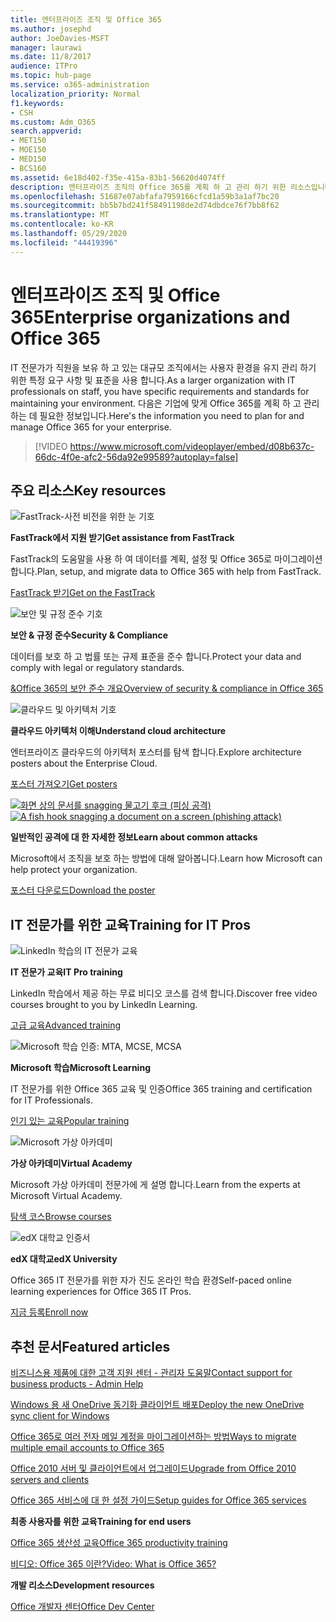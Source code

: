 ```yaml
---
title: 엔터프라이즈 조직 및 Office 365
ms.author: josephd
author: JoeDavies-MSFT
manager: laurawi
ms.date: 11/8/2017
audience: ITPro
ms.topic: hub-page
ms.service: o365-administration
localization_priority: Normal
f1.keywords:
- CSH
ms.custom: Adm_O365
search.appverid:
- MET150
- MOE150
- MED150
- BCS160
ms.assetid: 6e18d402-f35e-415a-83b1-56620d4074ff
description: 엔터프라이즈 조직의 Office 365를 계획 하 고 관리 하기 위한 리소스입니다.
ms.openlocfilehash: 51687e07abfafa7959166cfcd1a59b3a1af7bc20
ms.sourcegitcommit: bb5b7bd241f58491198de2d74dbdce76f7bb8f62
ms.translationtype: MT
ms.contentlocale: ko-KR
ms.lasthandoff: 05/29/2020
ms.locfileid: "44419396"
---
```

# <a name="enterprise-organizations-and-office-365"></a><span data-ttu-id="4d52c-103">엔터프라이즈 조직 및 Office 365</span><span class="sxs-lookup"><span data-stu-id="4d52c-103">Enterprise organizations and Office 365</span></span>

<span data-ttu-id="4d52c-104">IT 전문가가 직원을 보유 하 고 있는 대규모 조직에서는 사용자 환경을 유지 관리 하기 위한 특정 요구 사항 및 표준을 사용 합니다.</span><span class="sxs-lookup"><span data-stu-id="4d52c-104">As a larger organization with IT professionals on staff, you have specific requirements and standards for maintaining your environment.</span></span> <span data-ttu-id="4d52c-105">다음은 기업에 맞게 Office 365를 계획 하 고 관리 하는 데 필요한 정보입니다.</span><span class="sxs-lookup"><span data-stu-id="4d52c-105">Here's the information you need to plan for and manage Office 365 for your enterprise.</span></span>
  

> [!VIDEO https://www.microsoft.com/videoplayer/embed/d08b637c-66dc-4f0e-afc2-56da92e99589?autoplay=false]
  
## <a name="key-resources"></a><span data-ttu-id="4d52c-106">주요 리소스</span><span class="sxs-lookup"><span data-stu-id="4d52c-106">Key resources</span></span>

![FastTrack-사전 비전을 위한 눈 기호](media/263443cf-d8bd-460b-ac46-a08323551f3f.png)
  
 <span data-ttu-id="4d52c-108">**FastTrack에서 지원 받기**</span><span class="sxs-lookup"><span data-stu-id="4d52c-108">**Get assistance from FastTrack**</span></span>
  
<span data-ttu-id="4d52c-109">FastTrack의 도움말을 사용 하 여 데이터를 계획, 설정 및 Office 365로 마이그레이션합니다.</span><span class="sxs-lookup"><span data-stu-id="4d52c-109">Plan, setup, and migrate data to Office 365 with help from FastTrack.</span></span>
  
[<span data-ttu-id="4d52c-110">FastTrack 받기</span><span class="sxs-lookup"><span data-stu-id="4d52c-110">Get on the FastTrack</span></span>](https://go.microsoft.com/fwlink/?linkid=238431)
  
![보안 및 규정 준수 기호](media/f96c2cdf-d151-4f44-bb11-20bb7f366a21.png)
  
 <span data-ttu-id="4d52c-112">**보안 &amp; 규정 준수**</span><span class="sxs-lookup"><span data-stu-id="4d52c-112">**Security &amp; Compliance**</span></span>
  
<span data-ttu-id="4d52c-113">데이터를 보호 하 고 법률 또는 규제 표준을 준수 합니다.</span><span class="sxs-lookup"><span data-stu-id="4d52c-113">Protect your data and comply with legal or regulatory standards.</span></span>
  
[<span data-ttu-id="4d52c-114">&amp;Office 365의 보안 준수 개요</span><span class="sxs-lookup"><span data-stu-id="4d52c-114">Overview of security &amp; compliance in Office 365</span></span>](https://support.office.com/article/dcb83b2c-ac66-4ced-925d-50eb9698a0b2)
  
![클라우드 및 아키텍처 기호](media/2850ac8d-4c99-4825-869e-83724c4ef54e.png)
  
 <span data-ttu-id="4d52c-116">**클라우드 아키텍처 이해**</span><span class="sxs-lookup"><span data-stu-id="4d52c-116">**Understand cloud architecture**</span></span>
  
<span data-ttu-id="4d52c-117">엔터프라이즈 클라우드의 아키텍처 포스터를 탐색 합니다.</span><span class="sxs-lookup"><span data-stu-id="4d52c-117">Explore architecture posters about the Enterprise Cloud.</span></span>
  
[<span data-ttu-id="4d52c-118">포스터 가져오기</span><span class="sxs-lookup"><span data-stu-id="4d52c-118">Get posters</span></span>](https://aka.ms/cloudarch)
  
<span data-ttu-id="4d52c-119">[![화면 상의 문서를 snagging 물고기 후크 (피싱 공격)](media/dc32a996-623a-400c-9b7a-ed1b89a56948.png)](https://aka.ms/commonattacks)</span><span class="sxs-lookup"><span data-stu-id="4d52c-119">[![A fish hook snagging a document on a screen (phishing attack)](media/dc32a996-623a-400c-9b7a-ed1b89a56948.png)](https://aka.ms/commonattacks)</span></span>
  
 <span data-ttu-id="4d52c-120">**일반적인 공격에 대 한 자세한 정보**</span><span class="sxs-lookup"><span data-stu-id="4d52c-120">**Learn about common attacks**</span></span>
  
<span data-ttu-id="4d52c-121">Microsoft에서 조직을 보호 하는 방법에 대해 알아봅니다.</span><span class="sxs-lookup"><span data-stu-id="4d52c-121">Learn how Microsoft can help protect your organization.</span></span>
  
[<span data-ttu-id="4d52c-122">포스터 다운로드</span><span class="sxs-lookup"><span data-stu-id="4d52c-122">Download the poster</span></span>](https://aka.ms/commonattacks)
  
## <a name="training-for-it-pros"></a><span data-ttu-id="4d52c-123">IT 전문가를 위한 교육</span><span class="sxs-lookup"><span data-stu-id="4d52c-123">Training for IT Pros</span></span>

![LinkedIn 학습의 IT 전문가 교육](media/b951eac7-9d99-42b5-86a3-3058a6445077.png)
  
 <span data-ttu-id="4d52c-125">**IT 전문가 교육**</span><span class="sxs-lookup"><span data-stu-id="4d52c-125">**IT Pro training**</span></span>
  
<span data-ttu-id="4d52c-126">LinkedIn 학습에서 제공 하는 무료 비디오 코스를 검색 합니다.</span><span class="sxs-lookup"><span data-stu-id="4d52c-126">Discover free video courses brought to you by LinkedIn Learning.</span></span>
  
[<span data-ttu-id="4d52c-127">고급 교육</span><span class="sxs-lookup"><span data-stu-id="4d52c-127">Advanced training</span></span>](https://support.office.com/article/68cc9b95-0bdc-491e-a81f-ee70b3ec63c5.aspx)
  
![Microsoft 학습 인증: MTA, MCSE, MCSA](media/8eab3b6a-5aff-423c-9c57-fd078fdebca8.png)
  
 <span data-ttu-id="4d52c-129">**Microsoft 학습**</span><span class="sxs-lookup"><span data-stu-id="4d52c-129">**Microsoft Learning**</span></span>
  
<span data-ttu-id="4d52c-130">IT 전문가를 위한 Office 365 교육 및 인증</span><span class="sxs-lookup"><span data-stu-id="4d52c-130">Office 365 training and certification for IT Professionals.</span></span>
  
[<span data-ttu-id="4d52c-131">인기 있는 교육</span><span class="sxs-lookup"><span data-stu-id="4d52c-131">Popular training</span></span>](https://go.microsoft.com/fwlink/?linkid=826247)
  
![Microsoft 가상 아카데미](media/1bced083-acd6-4705-9f22-22009166a5d7.png)
  
 <span data-ttu-id="4d52c-133">**가상 아카데미**</span><span class="sxs-lookup"><span data-stu-id="4d52c-133">**Virtual Academy**</span></span>
  
<span data-ttu-id="4d52c-134">Microsoft 가상 아카데미 전문가에 게 설명 합니다.</span><span class="sxs-lookup"><span data-stu-id="4d52c-134">Learn from the experts at Microsoft Virtual Academy.</span></span>
  
[<span data-ttu-id="4d52c-135">탐색 코스</span><span class="sxs-lookup"><span data-stu-id="4d52c-135">Browse courses</span></span>](https://go.microsoft.com/fwlink/?linkid=826248)
  
![edX 대학교 인증서](media/c52ff863-94fa-4d6e-b91f-f9057956a7b0.png)
  
 <span data-ttu-id="4d52c-137">**edX 대학교**</span><span class="sxs-lookup"><span data-stu-id="4d52c-137">**edX University**</span></span>
  
<span data-ttu-id="4d52c-138">Office 365 IT 전문가를 위한 자가 진도 온라인 학습 환경</span><span class="sxs-lookup"><span data-stu-id="4d52c-138">Self-paced online learning experiences for Office 365 IT Pros.</span></span>
  
[<span data-ttu-id="4d52c-139">지금 등록</span><span class="sxs-lookup"><span data-stu-id="4d52c-139">Enroll now</span></span>](https://go.microsoft.com/fwlink/?linkid=852994)
  
## <a name="featured-articles"></a><span data-ttu-id="4d52c-140">추천 문서</span><span class="sxs-lookup"><span data-stu-id="4d52c-140">Featured articles</span></span>

[<span data-ttu-id="4d52c-141">비즈니스용 제품에 대한 고객 지원 센터 - 관리자 도움말</span><span class="sxs-lookup"><span data-stu-id="4d52c-141">Contact support for business products - Admin Help</span></span>](https://support.office.com/article/32a17ca7-6fa0-4870-8a8d-e25ba4ccfd4b)
  
[<span data-ttu-id="4d52c-142">Windows 용 새 OneDrive 동기화 클라이언트 배포</span><span class="sxs-lookup"><span data-stu-id="4d52c-142">Deploy the new OneDrive sync client for Windows</span></span>](https://support.office.com/article/3f3a511c-30c6-404a-98bf-76f95c519668)
  
[<span data-ttu-id="4d52c-143">Office 365로 여러 전자 메일 계정을 마이그레이션하는 방법</span><span class="sxs-lookup"><span data-stu-id="4d52c-143">Ways to migrate multiple email accounts to Office 365</span></span>](https://support.office.com/article/0a4913fe-60fb-498f-9155-a86516418842)
  
[<span data-ttu-id="4d52c-144">Office 2010 서버 및 클라이언트에서 업그레이드</span><span class="sxs-lookup"><span data-stu-id="4d52c-144">Upgrade from Office 2010 servers and clients</span></span>](upgrade-from-office-2010-servers-and-products.md)
  
[<span data-ttu-id="4d52c-145">Office 365 서비스에 대 한 설정 가이드</span><span class="sxs-lookup"><span data-stu-id="4d52c-145">Setup guides for Office 365 services</span></span>](setup-guides-for-office-365.md)
  
 <span data-ttu-id="4d52c-146">**최종 사용자를 위한 교육**</span><span class="sxs-lookup"><span data-stu-id="4d52c-146">**Training for end users**</span></span>
  
[<span data-ttu-id="4d52c-147">Office 365 생산성 교육</span><span class="sxs-lookup"><span data-stu-id="4d52c-147">Office 365 productivity training</span></span>](https://support.office.com/article/af07cb6b-980d-4f33-8599-322582767408)
  
[<span data-ttu-id="4d52c-148">비디오: Office 365 이란?</span><span class="sxs-lookup"><span data-stu-id="4d52c-148">Video: What is Office 365?</span></span>](https://support.office.com/article/847caf12-2589-452c-8aca-1c009797678b)
  
 <span data-ttu-id="4d52c-149">**개발 리소스**</span><span class="sxs-lookup"><span data-stu-id="4d52c-149">**Development resources**</span></span>
  
[<span data-ttu-id="4d52c-150">Office 개발자 센터</span><span class="sxs-lookup"><span data-stu-id="4d52c-150">Office Dev Center</span></span>](https://go.microsoft.com/fwlink/?linkid=615418)
  

